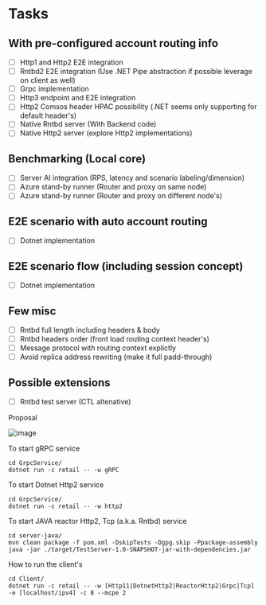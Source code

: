 

# Tasks

## With pre-configured account routing info
- [ ] Http1 and Http2 E2E integration 
- [ ] Rntbd2 E2E integration (Use .NET Pipe abstraction if possible leverage on client as well)
- [ ] Grpc implementation
- [ ] Http3 endpoint and E2E integration 
- [ ] Http2 Comsos header HPAC possibility (.NET seems only supporting for default header's)
- [ ] Native Rntbd server (With Backend code)
- [ ] Native Http2 server (explore Http2 implementations)

## Benchmarking (Local core)
- [ ] Server AI integration (RPS, latency and scenario labeling/dimension)
- [ ] Azure stand-by runner (Router and proxy on same node)
- [ ] Azure stand-by runner (Router and proxy on different node's)

## E2E scenario with auto account routing
- [ ] Dotnet implementation 



## E2E scenario flow (including session concept)
- [ ] Dotnet implementation 


## Few misc
- [ ] Rntbd full length including headers & body
- [ ] Rntbd headers order (front load routing context header's)
- [ ] Message protocol with routing context explictly
- [ ] Avoid replica address rewriting (make it full padd-through)

## Possible extensions
- [ ] Rntbd test server (CTL altenative)



Proposal


![image](https://user-images.githubusercontent.com/6880899/172974154-57e81c2a-80d3-4e0c-8fa7-c1091fbc116d.png)



To start gRPC service
```
cd GrpcService/
dotnet run -c retail -- -w gRPC
```

To start Dotnet Http2 service
```
cd GrpcService/
dotnet run -c retail -- -w http2
```

To start JAVA reactor Http2, Tcp (a.k.a. Rntbd) service
```
cd server-java/
mvn clean package -f pom.xml -DskipTests -Dgpg.skip -Ppackage-assembly
java -jar ./target/TestServer-1.0-SNAPSHOT-jar-with-dependencies.jar
```

How to run the client's
```
cd Client/
dotnet run -c retail -- -w [Http11|DotnetHttp2|ReactorHttp2|Grpc|Tcp]  -e [localhost/ipv4] -c 8 --mcpe 2
```
